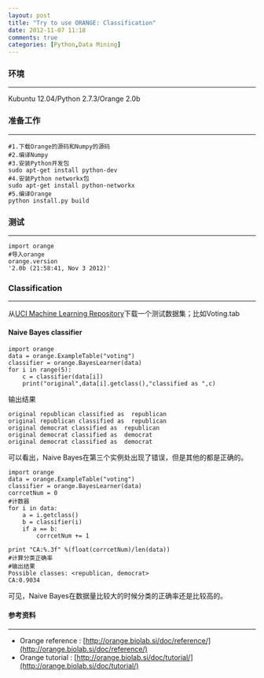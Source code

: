 ```yaml
---
layout: post
title: "Try to use ORANGE: Classification"
date: 2012-11-07 11:18
comments: true
categories: [Python,Data Mining]
---
```


### 环境
***
Kubuntu 12.04/Python 2.7.3/Orange 2.0b  


### 准备工作
***
	#1.下载Orange的源码和Numpy的源码
	#2.编译Numpy
	#3.安装Python开发包
	sudo apt-get install python-dev
	#4.安装Python networkx包
	sudo apt-get install python-networkx
	#5.编译Orange
	python install.py build

### 测试
***
	import orange
	#导入orange
	orange.version
	'2.0b (21:58:41, Nov 3 2012)'

### Classification
***
从[UCI Machine Learning Repository](http://archive.ics.uci.edu/ml/)下载一个测试数据集；比如Voting.tab  
#### Naive Bayes classifier
	import orange
	data = orange.ExampleTable("voting")
	classifier = orange.BayesLearner(data)
	for i in range(5):
		c = classifier(data[i])
		print("original",data[i].getclass(),"classified as ",c)
输出结果

	original republican classified as  republican
	original republican classified as  republican
	original democrat classified as  republican
	original democrat classified as  democrat
	original democrat classified as  democrat
	
可以看出，Naive Bayes在第三个实例处出现了错误，但是其他的都是正确的。  

	import orange
	data = orange.ExampleTable("voting")
	classifier = orange.BayesLearner(data)
	corrcetNum = 0
	#计数器
	for i in data:
	    a = i.getclass()
	    b = classifier(i)
	    if a == b:
	        corrcetNum += 1
	    
	print "CA:%.3f" %(float(corrcetNum)/len(data))
	#计算分类正确率
	#输出结果
	Possible classes: <republican, democrat>
	CA:0.9034
	
可见，Naive Bayes在数据量比较大的时候分类的正确率还是比较高的。
#### 参考资料
***

* Orange reference : [http://orange.biolab.si/doc/reference/](http://orange.biolab.si/doc/reference/)
* Orange tutorial : [http://orange.biolab.si/doc/tutorial/](http://orange.biolab.si/doc/tutorial/)
